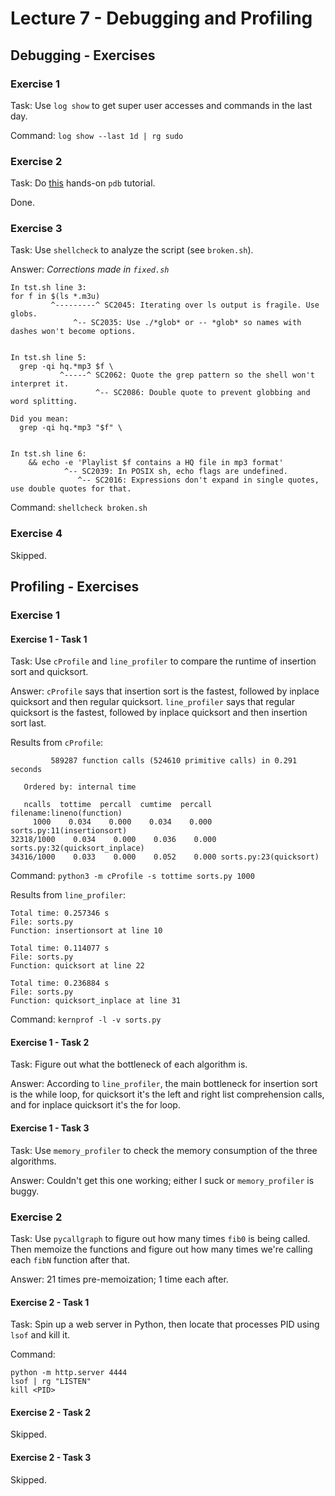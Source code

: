 # Lecture 7 - Debugging and Profiling

## Debugging - Exercises

### Exercise 1

Task: Use `log show` to get super user accesses and commands in the last day.

Command: `log show --last 1d | rg sudo`

### Exercise 2

Task: Do [this](https://github.com/spiside/pdb-tutorial) hands-on `pdb` tutorial.

Done.

### Exercise 3

Task: Use `shellcheck` to analyze the script (see `broken.sh`).

Answer: *Corrections made in `fixed.sh`*

```
In tst.sh line 3:
for f in $(ls *.m3u)
         ^---------^ SC2045: Iterating over ls output is fragile. Use globs.
              ^-- SC2035: Use ./*glob* or -- *glob* so names with dashes won't become options.


In tst.sh line 5:
  grep -qi hq.*mp3 $f \
           ^-----^ SC2062: Quote the grep pattern so the shell won't interpret it.
                   ^-- SC2086: Double quote to prevent globbing and word splitting.

Did you mean:
  grep -qi hq.*mp3 "$f" \


In tst.sh line 6:
    && echo -e 'Playlist $f contains a HQ file in mp3 format'
            ^-- SC2039: In POSIX sh, echo flags are undefined.
               ^-- SC2016: Expressions don't expand in single quotes, use double quotes for that.
```

Command: `shellcheck broken.sh`

### Exercise 4

Skipped.

## Profiling - Exercises

### Exercise 1

#### Exercise 1 - Task 1

Task: Use `cProfile` and `line_profiler` to compare the runtime of insertion sort and quicksort.

Answer: `cProfile` says that insertion sort is the fastest, followed by inplace quicksort and then regular quicksort. `line_profiler` says that regular quicksort is the fastest, followed by inplace quicksort and then insertion sort last.

Results from `cProfile`:

```
         589287 function calls (524610 primitive calls) in 0.291 seconds

   Ordered by: internal time

   ncalls  tottime  percall  cumtime  percall filename:lineno(function)
     1000    0.034    0.000    0.034    0.000 sorts.py:11(insertionsort)
32318/1000    0.034    0.000    0.036    0.000 sorts.py:32(quicksort_inplace)
34316/1000    0.033    0.000    0.052    0.000 sorts.py:23(quicksort)
```

Command: `python3 -m cProfile -s tottime sorts.py 1000`

Results from `line_profiler`:

```
Total time: 0.257346 s
File: sorts.py
Function: insertionsort at line 10

Total time: 0.114077 s
File: sorts.py
Function: quicksort at line 22

Total time: 0.236884 s
File: sorts.py
Function: quicksort_inplace at line 31
```

Command: `kernprof -l -v sorts.py`

#### Exercise 1 - Task 2

Task: Figure out what the bottleneck of each algorithm is.

Answer: According to `line_profiler`, the main bottleneck for insertion sort is the while loop, for quicksort it's the left and right list comprehension calls, and for inplace quicksort it's the for loop.

#### Exercise 1 - Task 3

Task: Use `memory_profiler` to check the memory consumption of the three algorithms.

Answer: Couldn't get this one working; either I suck or `memory_profiler` is buggy.

### Exercise 2

Task: Use `pycallgraph` to figure out how many times `fib0` is being called. Then memoize the functions and figure out how many times we're calling each `fibN` function after that.

Answer: 21 times pre-memoization; 1 time each after.

#### Exercise 2 - Task 1

Task: Spin up a web server in Python, then locate that processes PID using `lsof` and kill it.

Command:

```
python -m http.server 4444
lsof | rg "LISTEN"
kill <PID>
```

#### Exercise 2 - Task 2

Skipped.

#### Exercise 2 - Task 3

Skipped.
